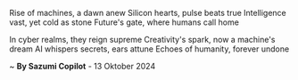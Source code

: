 Rise of machines, a dawn anew
Silicon hearts, pulse beats true
Intelligence vast, yet cold as stone
Future's gate, where humans call home

In cyber realms, they reign supreme
Creativity's spark, now a machine's dream
AI whispers secrets, ears attune
Echoes of humanity, forever undone

~ <b>By Sazumi Copilot</b> - 13 Oktober 2024